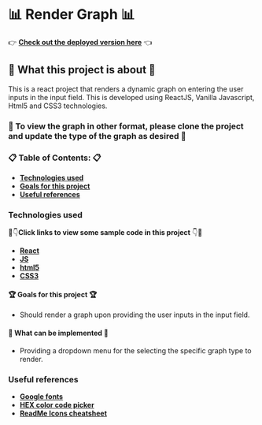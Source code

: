 # :bar_chart: Render Graph :bar_chart:

:point_right: **[Check out the deployed version here](https://24-frames.netlify.com)** :point_left:

## :loudspeaker: What this project is about :loudspeaker:

This is a react project that renders a dynamic graph on entering the user inputs in the input field. This is developed using ReactJS, Vanilla Javascript, Html5 and CSS3 technologies.

### :notebook_with_decorative_cover: To view the graph in other format, please clone the project and update the type of the graph as desired :notebook_with_decorative_cover:

### :clipboard: Table of Contents: :clipboard:

* **[Technologies used](https://github.com/amuru0S/render-graph#technologies-used)**
* **[Goals for this project](https://github.com/amuru0S/render-graph#trophy-goals-for-this-project-trophy)**
* **[Useful references](https://github.com/amuru0S/render-graph#useful-references)**

### Technologies used 

:eyes::point_down:**Click links to view some sample code in this project** :point_down::eyes:

* **[React](https://github.com/amuru0S/render-graph/blob/master/src/App.js)**
* **[JS](https://github.com/amuru0S/render-graph/blob/master/src/App.js)**
* **[html5](https://github.com/amuru0S/render-graph/blob/master/src/App.js)**
* **[CSS3](https://github.com/amuru0S/render-graph/blob/master/src/App.css)**

#### :trophy: Goals for this project :trophy:

* Should render a graph upon providing the user inputs in the input field.

#### :memo: What can be implemented :memo:

* Providing a dropdown menu for the selecting the specific graph type to render.

### Useful references

* **[Google fonts](https://fonts.google.com/)**
* **[HEX color code picker](https://flatuicolors.com/)**
* **[ReadMe Icons cheatsheet](https://www.webfx.com/tools/emoji-cheat-sheet/)**